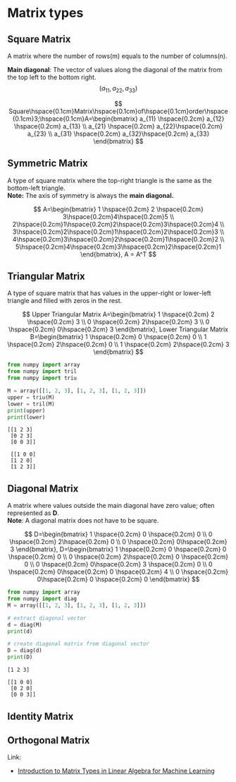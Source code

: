 # Matrix types

## Square Matrix

A matrix where the number of rows\(m\) equals to the number of columns\(n\).

**Main diagonal**: The vector of values along the diagonal of the matrix from the top left to the bottom right. $$(a_{11}, a_{22}, a_{33})$$ 

$$
Square\hspace{0.1cm}Matrix\hspace{0.1cm}of\hspace{0.1cm}order\hspace{0.1cm}3;\hspace{0.1cm}A=\begin{bmatrix}
a_{11} \hspace{0.2cm} a_{12} \hspace{0.2cm} a_{13}
\\ a_{21} \hspace{0.2cm} a_{22}\hspace{0.2cm} a_{23}
\\ a_{31} \hspace{0.2cm} a_{32}\hspace{0.2cm} a_{33}
\end{bmatrix}
$$

## Symmetric Matrix

A type of square matrix where the top-right triangle is the same as the bottom-left triangle.  
**Note:** The axis of symmetry is always the **main diagonal.**

$$
A=\begin{bmatrix}
1 \hspace{0.2cm} 2 \hspace{0.2cm} 3\hspace{0.2cm}4\hspace{0.2cm}5
\\ 2\hspace{0.2cm}1\hspace{0.2cm}2\hspace{0.2cm}3\hspace{0.2cm}4
\\ 3\hspace{0.2cm}2\hspace{0.2cm}1\hspace{0.2cm}2\hspace{0.2cm}3
\\ 4\hspace{0.2cm}3\hspace{0.2cm}2\hspace{0.2cm}1\hspace{0.2cm}2
\\ 5\hspace{0.2cm}4\hspace{0.2cm}3\hspace{0.2cm}2\hspace{0.2cm}1
\end{bmatrix}, A = A^T
$$

## Triangular Matrix

A type of square matrix that has values in the upper-right or lower-left triangle and filled with zeros in the rest.

$$
Upper Triangular Matrix A=\begin{bmatrix}
1 \hspace{0.2cm} 2 \hspace{0.2cm} 3
\\ 0 \hspace{0.2cm} 2\hspace{0.2cm} 3
\\ 0 \hspace{0.2cm} 0\hspace{0.2cm} 3
\end{bmatrix},
Lower Triangular Matrix B=\begin{bmatrix}
1 \hspace{0.2cm} 0 \hspace{0.2cm} 0
\\ 1 \hspace{0.2cm} 2\hspace{0.2cm} 0
\\ 1 \hspace{0.2cm} 2\hspace{0.2cm} 3
\end{bmatrix}
$$

```python
from numpy import array
from numpy import tril
from numpy import triu

M = array([[1, 2, 3], [1, 2, 3], [1, 2, 3]])
upper = triu(M)
lower = tril(M)
print(upper)
print(lower)
```

```text
[[1 2 3]
 [0 2 3]
 [0 0 3]]
 
 [[1 0 0]
 [1 2 0]
 [1 2 3]]
```

## Diagonal Matrix

A matrix where values outside the main diagonal have zero value; often represented as **D**.  
**Note**: A diagonal matrix does not have to be square.

$$
D=\begin{bmatrix}
1 \hspace{0.2cm} 0 \hspace{0.2cm} 0
\\ 0 \hspace{0.2cm} 2\hspace{0.2cm} 0
\\ 0 \hspace{0.2cm} 0\hspace{0.2cm} 3
\end{bmatrix},
D=\begin{bmatrix}
1 \hspace{0.2cm} 0 \hspace{0.2cm} 0 \hspace{0.2cm} 0 
\\ 0 \hspace{0.2cm} 2\hspace{0.2cm} 0 \hspace{0.2cm} 0 
\\ 0 \hspace{0.2cm} 0\hspace{0.2cm} 3 \hspace{0.2cm} 0 
\\ 0 \hspace{0.2cm} 0\hspace{0.2cm} 0 \hspace{0.2cm} 4 
\\ 0 \hspace{0.2cm} 0\hspace{0.2cm} 0 \hspace{0.2cm} 0 
\end{bmatrix}
$$

```python
from numpy import array
from numpy import diag
M = array([[1, 2, 3], [1, 2, 3], [1, 2, 3]])

# extract diagonal vector
d = diag(M)
print(d)

# create diagonal matrix from diagonal vector
D = diag(d)
print(D)
```

```text
[1 2 3]

[[1 0 0]
 [0 2 0]
 [0 0 3]]
```

## Identity Matrix

## Orthogonal Matrix

Link:  
- [Introduction to Matrix Types in Linear Algebra for Machine Learning](https://machinelearningmastery.com/introduction-to-types-of-matrices-in-linear-algebra/)

